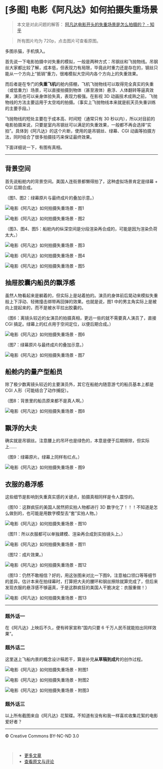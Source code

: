 # [多图] 电影《阿凡达》如何拍摄失重场景

> 本文是对此问题的解答： [阿凡达电影开头的失重场景是怎么拍摄的？ - 知乎](http://www.zhihu.com/question/21058569)

> 所有图片均为 720p，点击图片可查看原图。

多图杀猫，手机慎入。

首先说一下电影拍摄中对失重的模拟，一般是两种方式：吊钢丝和飞抛物线。吊钢丝大家都比较了解，成本低，但表现力有局限，毕竟此时重力还是存在的，钢丝只能从一个方向上“抵销”重力，很难模拟大空间内各个方向上的失重效果。

而后者是在专门的**失重飞机**的舱内搭棚，飞机飞抛物线可以取得完全真实的失重（或低重力）场景，可以直接拍摄到物体（甚至液体）悬浮、人体翻转等逼真效果，演员也可以亲身体验失真，表现力极强。在影视 3D 动画技术成熟之前，飞抛物线的方法主要运用于太空戏的拍摄。（事实上飞抛物线本来就是航天员失重训练的主要手段。）

飞抛物线的短处主要在于成本高、时间短（通常只有 30 秒以内），所以对目前的电影拍摄来说，只要是室内吊钢丝可以满足的失重效果，一般都不再会选择“实拍”。具体到《阿凡达》的这个片断，使用的是吊钢丝、绿幕、CGI 动画等拍摄方法，同时结合了很多拍摄技巧来保证最终效果。

下面详细说一下，有图有真相。

***

## 背景空间

首先说船舱内的背景空间。美国人连街景都懒得拍了，这种虚拟场景肯定是绿幕 + CGI 后期合成。

（图1、图2：绿幕原片与最终成片的叠加示意。）

![电影《阿凡达》如何拍摄失重场景 - 图1](https://f.cloud.github.com/assets/1231359/659027/819acce0-d64e-11e2-9d23-a07206a6b0cc.jpg)

![电影《阿凡达》如何拍摄失重场景 - 图2](https://f.cloud.github.com/assets/1231359/659028/87883688-d64e-11e2-889c-1f6cfa17fd91.jpg)

（图3、图4、图5：船舱内的纵深空间是分段渲染再合成的，可能是因为渲染负荷太大。）

![电影《阿凡达》如何拍摄失重场景 - 图3](https://f.cloud.github.com/assets/1231359/659029/8e0c8d24-d64e-11e2-81d6-9204670406f2.jpg)

![电影《阿凡达》如何拍摄失重场景 - 图4](https://f.cloud.github.com/assets/1231359/659030/9685b32c-d64e-11e2-8d0a-ee0aae48df72.jpg)

![电影《阿凡达》如何拍摄失重场景 - 图5](https://f.cloud.github.com/assets/1231359/659031/9a6689bc-d64e-11e2-935e-fcf244124cfb.jpg)

## 抽屉胶囊内船员的飘浮感

虽然人物看起来是躺着的，但实际上是站着拍的。演员的身体前后晃动来模拟失重般上下浮动、轻微撞击绑带再回弹的效果。也就是说，图1 中的男主角实际上是被向上提起来的，而不是被水平拉出胶囊的。

（图6：离镜头较近的女演员的拍摄真相，更远一些的就不需要真人演员了，直接 CGI 搞定。绿幕上的红点用于空间定位，以便后期合成。）

![电影《阿凡达》如何拍摄失重场景 - 图6](https://f.cloud.github.com/assets/1231359/659032/a4ca96aa-d64e-11e2-90b7-0daee77b502b.jpg)

（图7：绿幕原片与最终成片的叠加示意。）

![电影《阿凡达》如何拍摄失重场景 - 图7](https://f.cloud.github.com/assets/1231359/659033/a81ed80c-d64e-11e2-8031-ec3a9a7462b1.jpg)

## 船舱内的量产型船员

除了极少数离镜头较近的主要演员外，其它在船舱内随意游弋的船员基本上都是 CGI 人形（可能结合了动作捕捉）。

（图8：背景里的船员原来都不是真人啊。）

![电影《阿凡达》如何拍摄失重场景 - 图8](https://f.cloud.github.com/assets/1231359/659034/ab0e9642-d64e-11e2-93bc-a6ae2d636dac.jpg)

## 飘浮的大夫

确实就是吊钢丝。注意腰上的吊环也是绿色的，本意是便于后期擦除，但实际上……

（图9：绿幕原片。绿幕上同样有红点。）

![电影《阿凡达》如何拍摄失重场景 - 图9](https://f.cloud.github.com/assets/1231359/659035/b1077e6a-d64e-11e2-9a82-a6426a90b453.jpg)

## 衣服的悬浮感

这些细节是影响到失重真实感的关键点，拍摄真相同样是令人震惊的。

（图10：这群疯狂的美国人居然把实拍人物都进行 3D 数字化了！！！不知道是怎么做到的，也可能是用数字模型去“套”实拍人物。）

![电影《阿凡达》如何拍摄失重场景 - 图10](https://f.cloud.github.com/assets/1231359/659036/b7443c96-d64e-11e2-87ac-4c01a3ecb8fd.jpg)

（图11：所以衣服都可以单独建模、渲染再合成到实拍镜头上。）

![电影《阿凡达》如何拍摄失重场景 - 图11](https://f.cloud.github.com/assets/1231359/659037/c186a1ee-d64e-11e2-89dd-cf878295973c.jpg)

（图12：成片效果。）

![电影《阿凡达》如何拍摄失重场景 - 图12](https://f.cloud.github.com/assets/1231359/659038/c5f172b8-d64e-11e2-93c7-62ab40939d28.jpg)

（图13：仍然不敢相信？好的，用这张图来对比一下图9，注意袖口领口等等细节的差异。估计本来在拍绿幕时，打算把大夫的腰环和钢丝擦除就算完成了，但后来发现衣服的悬浮感不够逼真，于是这群疯狂的美国人干脆决定：衣服重做！）

![电影《阿凡达》如何拍摄失重场景 - 图13](https://f.cloud.github.com/assets/1231359/659039/ca86dc82-d64e-11e2-9205-f7393b82c2c2.jpg)

***

### 题外话一

在《阿凡达》上映后不久，便有砖家宣称“国内只要 6 千万人民币就能拍出同样效果”。

### 题外话二

这里送上飞船内景的概念设计稿若干，算是补完**从草稿到成片**的创作过程。

![电影《阿凡达》如何拍摄失重场景 - 附图1](https://f.cloud.github.com/assets/1231359/659040/ce4abe24-d64e-11e2-81e7-d197e07b325b.jpg)

![电影《阿凡达》如何拍摄失重场景 - 附图2](https://f.cloud.github.com/assets/1231359/659041/d2c953a2-d64e-11e2-8259-7594af4d913d.jpg)

![电影《阿凡达》如何拍摄失重场景 - 附图3](https://f.cloud.github.com/assets/1231359/659042/d6aad158-d64e-11e2-8d7f-9fb1ef14d979.jpg)

### 题外话三

以上所有截图来自《阿凡达》花絮碟。不知道有没有和我一样喜欢收集花絮的电影爱好者？

***

&copy; Creative Commons BY-NC-ND 3.0

&nbsp;
> * [更多文章](https://github.com/cssmagic/blog/issues)
> * [查看原文与评论](https://github.com/cssmagic/blog/issues/3)

